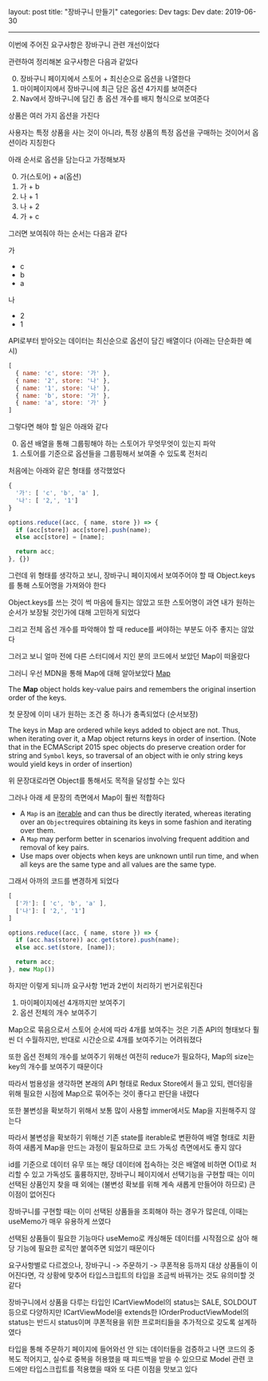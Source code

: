 layout: post
title: "장바구니 만들기"
categories: Dev
tags: Dev
date: 2019-06-30

---

이번에 주어진 요구사항은 장바구니 관련 개선이었다



관련하여 정리해본 요구사항은 다음과 같았다

0. 장바구니 페이지에서 스토어 + 최신순으로 옵션을 나열한다
1. 마이페이지에서 장바구니에 최근 담은 옵션 4가지를 보여준다
2. Nav에서 장바구니에 담긴 총 옵션 개수를 배지 형식으로 보여준다



상품은 여러 가지 옵션을 가진다

사용자는 특정 상품을 사는 것이 아니라, 특정 상품의 특정 옵션을 구매하는 것이어서 옵션이라 지칭한다



아래 순서로 옵션을 담는다고 가정해보자

0. 가(스토어) + a(옵션)
1. 가 + b
2. 나 + 1
3. 나 + 2
4. 가 + c



그러면 보여줘야 하는 순서는 다음과 같다

가

- c
- b
- a

나

- 2
- 1



API로부터 받아오는 데이터는 최신순으로 옵션이 담긴 배열이다 (아래는 단순화한 예시)

```javascript
[
  { name: 'c', store: '가' },
  { name: '2', store: '나' },
  { name: '1', store: '나' },
  { name: 'b', store: '가' },
  { name: 'a', store: '가' }
]
```



그렇다면 해야 할 일은 아래와 같다

0. 옵션 배열을 통해 그룹핑해야 하는 스토어가 무엇무엇이 있는지 파악
1. 스토어를 기준으로 옵션들을 그룹핑해서 보여줄 수 있도록 전처리



처음에는 아래와 같은 형태를 생각했었다

```javascript
{
  '가': [ 'c', 'b', 'a' ],
  '나': [ '2,', '1']
}

options.reduce((acc, { name, store }) => {
  if (acc[store]) acc[store].push(name);
  else acc[store] = [name];

  return acc;
}, {})
```



그런데 위 형태를 생각하고 보니, 장바구니 페이지에서 보여주어야 할 때 Object.keys를 통해 스토어명을 가져와야 한다

Object.keys를 쓰는 것이 썩 마음에 들지는 않았고 또한 스토어명이 과연 내가 원하는 순서가 보장될 것인가에 대해 고민하게 되었다

그리고 전체 옵션 개수를 파악해야 할 때 reduce를 써야하는 부분도 아주 좋지는 않았다

그러고 보니 얼마 전에 다른 스터디에서 지인 분의 코드에서 보았던 Map이 떠올랐다



그러니 우선 MDN을 통해 Map에 대해 알아보았다 [Map](https://developer.mozilla.org/en-US/docs/Web/JavaScript/Reference/Global_Objects/Map)



The **Map** object holds key-value pairs and remembers the original insertion order of the keys.

첫 문장에 이미 내가 원하는 조건 중 하나가 충족되었다 (순서보장)



The keys in Map are ordered while keys added to object are not. Thus, when iterating over it, a Map object returns keys in order of insertion. (Note that in the ECMAScript 2015 spec objects do preserve creation order for string and `Symbol` keys, so traversal of an object with ie only string keys would yield keys in order of insertion)

위 문장대로라면 Object를 통해서도 목적을 달성할 수는 있다



그러나 아래 세 문장의 측면에서 Map이 훨씬 적합하다

- A `Map` is an [iterable](https://developer.mozilla.org/en-US/docs/Web/JavaScript/Guide/iterable) and can thus be directly iterated, whereas iterating over an `Object`requires obtaining its keys in some fashion and iterating over them.
- 
  A `Map` may perform better in scenarios involving frequent addition and removal of key pairs.
- Use maps over objects when keys are unknown until run time, and when all keys are the same type and all values are the same type.



그래서 아까의 코드를 변경하게 되었다

```javascript
[
  ['가']: [ 'c', 'b', 'a' ],
  ['나']: [ '2,', '1']
]

options.reduce((acc, { name, store }) => {
  if (acc.has(store)) acc.get(store).push(name);
  else acc.set(store, [name]);

  return acc;
}, new Map())
```



하지만 이렇게 되니까 요구사항 1번과 2번이 처리하기 번거로워진다



1. 마이페이지에선 4개까지만 보여주기
2. 옵션 전체의 개수 보여주기



Map으로 묶음으로서 스토어 순서에 따라 4개를 보여주는 것은 기존 API의 형태보다 훨씬 더 수월하지만, 반대로 시간순으로 4개를 보여주기는 어려워졌다

또한 옵션 전체의 개수를 보여주기 위해선 여전히 reduce가 필요하다, Map의 size는 key의 개수를 보여주기 때문이다

따라서 범용성을 생각하면 본래의 API 형태로 Redux Store에서 들고 있되, 렌더링을 위해 필요한 시점에 Map으로 묶어주는 것이 좋다고 판단을 내렸다

또한 불변성을 확보하기 위해서 보통 많이 사용할 immer에서도 Map을 지원해주지 않는다

따라서 불변성을 확보하기 위해선 기존 state를 iterable로 변환하여 배열 형태로 치환하여 새롭게 Map을 만드는 과정이 필요하므로 코드 가독성 측면에서도 좋지 않다

id를 기준으로 데이터 유무 또는 해당 데이터에 접속하는 것은 배열에 비하면 O(1)로 처리할 수 있고 가독성도 훌륭하지만, 장바구니 페이지에서 선택기능을 구현할 때는 이미 선택된 상품인지 찾을 때 외에는 (불변성 확보를 위해 계속 새롭게 만들어야 하므로) 큰 이점이 없어진다



장바구니를 구현할 때는 이미 선택된 상품들을 조회해야 하는 경우가 많은데, 이때는 useMemo가 매우 유용하게 쓰였다

선택된 상품들이 필요한 기능마다 useMemo로 캐싱해둔 데이터를 시작점으로 삼아 해당 기능에 필요한 로직만 붙여주면 되었기 때문이다



요구사항별로 다르겠으나, 장바구니 -> 주문하기 -> 쿠폰적용 등까지 대상 상품들이 이어진다면, 각 상황에 맞추어 타입스크립트의 타입을 조금씩 바꿔가는 것도 유의미할 것 같다

장바구니에서 상품을 다루는 타입인 ICartViewModel의 status는 SALE, SOLDOUT 등으로 다양하지만 ICartViewModel을 extends한 IOrderProductViewModel의 status는 반드시 status이며 쿠폰적용을 위한 프로퍼티들을 추가적으로 갖도록 설계하였다

타입을 통해 주문하기 페이지에 들어와선 안 되는 데이터들을 검증하고 나면 코드의 중복도 적어지고, 실수로 중복을 허용했을 때 피드백을 받을 수 있으므로 Model 관련 코드에만 타입스크립트를 적용했을 때와 또 다른 이점을 맛보고 있다

